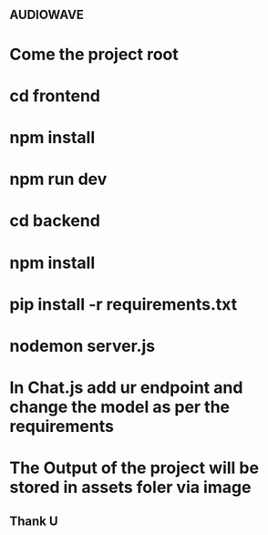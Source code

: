 ## AUDIOWAVE

# Come the project root 

# cd frontend 
# npm install
# npm run dev

# cd backend
# npm install
# pip install -r requirements.txt
# nodemon server.js

# In Chat.js add ur endpoint and change the model as per the requirements 

# The Output of the project will be stored in assets foler via image

## Thank U